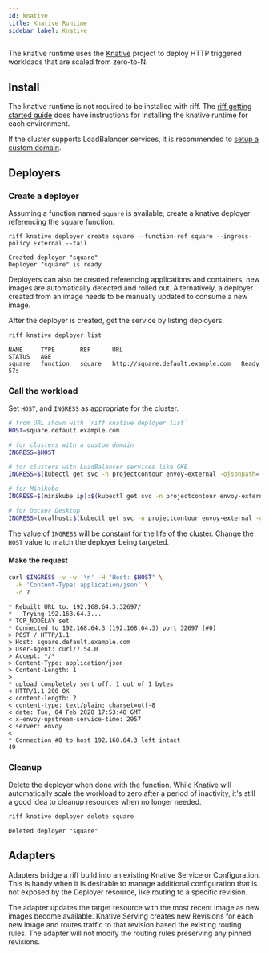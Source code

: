 ```yaml
---
id: knative
title: Knative Runtime
sidebar_label: Knative
---
```


The knative runtime uses the [Knative](https://knative.dev) project to deploy HTTP triggered workloads that are scaled from zero-to-N.

## Install

The knative runtime is not required to be installed with riff. The [riff getting started guide](../getting-started.md) does have instructions for installing the knative runtime for each environment.

If the cluster supports LoadBalancer services, it is recommended to [setup a custom domain](https://knative.dev/docs/serving/using-a-custom-domain/).

## Deployers

### Create a deployer

Assuming a function named `square` is available, create a knative deployer referencing the square function.

```terminal
riff knative deployer create square --function-ref square --ingress-policy External --tail
```

```
Created deployer "square"
Deployer "square" is ready
```

Deployers can also be created referencing applications and containers; new images are automatically detected and rolled out. Alternatively, a deployer created from an image needs to be manually updated to consume a new image.

After the deployer is created, get the service by listing deployers.

```sh
riff knative deployer list
```

```
NAME     TYPE       REF      URL                                 STATUS   AGE
square   function   square   http://square.default.example.com   Ready    57s
```

### Call the workload

Set `HOST`, and `INGRESS` as appropriate for the cluster.

```sh
# from URL shown with `riff knative deployer list`
HOST=square.default.example.com

# for clusters with a custom domain
INGRESS=$HOST

# for clusters with LoadBalancer services like GKE
INGRESS=$(kubectl get svc -n projectcontour envoy-external -ojsonpath='{.status.loadBalancer.ingress[0].ip}')

# for Minikube
INGRESS=$(minikube ip):$(kubectl get svc -n projectcontour envoy-external -ojsonpath='{.spec.ports[?(@.port==80)].nodePort}')

# for Docker Desktop
INGRESS=localhost:$(kubectl get svc -n projectcontour envoy-external -ojsonpath='{.spec.ports[?(@.port==80)].nodePort}')
```

The value of `INGRESS` will be constant for the life of the cluster. Change the `HOST` value to match the deployer being targeted.

#### Make the request

```sh
curl $INGRESS -v -w '\n' -H "Host: $HOST" \
  -H 'Content-Type: application/json' \
  -d 7
```

```
* Rebuilt URL to: 192.168.64.3:32697/
*   Trying 192.168.64.3...
* TCP_NODELAY set
* Connected to 192.168.64.3 (192.168.64.3) port 32697 (#0)
> POST / HTTP/1.1
> Host: square.default.example.com
> User-Agent: curl/7.54.0
> Accept: */*
> Content-Type: application/json
> Content-Length: 1
> 
* upload completely sent off: 1 out of 1 bytes
< HTTP/1.1 200 OK
< content-length: 2
< content-type: text/plain; charset=utf-8
< date: Tue, 04 Feb 2020 17:53:48 GMT
< x-envoy-upstream-service-time: 2957
< server: envoy
< 
* Connection #0 to host 192.168.64.3 left intact
49
```

### Cleanup

Delete the deployer when done with the function. While Knative will automatically scale the workload to zero after a period of inactivity, it's still a good idea to cleanup resources when no longer needed.

```sh
riff knative deployer delete square
```

```
Deleted deployer "square"
```

## Adapters

Adapters bridge a riff build into an existing Knative Service or Configuration. This is handy when it is desirable to manage additional configuration that is not exposed by the Deployer resource, like routing to a specific revision.

The adapter updates the target resource with the most recent image as new images become available. Knative Serving creates new Revisions for each new image and routes traffic to that revision based the existing routing rules. The adapter will not modify the routing rules preserving any pinned revisions.
